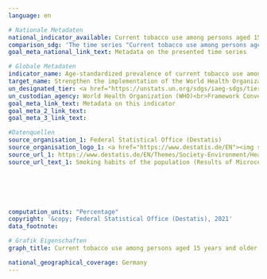 ```yaml
---
language: en    

# Nationale Metadaten    
national_indicator_available: Current tobacco use among persons aged 15 years and older <br> Current tobacco use among persons aged 15 years and older (age-standardised to WHO Standard Population)    
comparison_sdg: 'The time series "Current tobacco use among persons aged 15 years and older (age-standardised to WHO Standard Population") is compliant with the global metadata. The time series "Current tobacco use among persons aged 15 years and older" provides additional information.'    
goal_meta_national_link_text: Metadata on the presented time series    

# Globale Metadaten    
indicator_name: Age-standardized prevalence of current tobacco use among persons aged 15 years and older    
target_name: Strengthen the implementation of the World Health Organization Framework Convention on Tobacco Control in all countries, as appropriate    
un_designated_tier: <a href="https://unstats.un.org/sdgs/iaeg-sdgs/tier-classification/" title="Click here for more information on the UN tier classification."  target="_blank">Tier I</a>    
un_custodian_agency: World Health Organization (WHO)<br>Framework Convention on Tobacco Control (FCTC)    
goal_meta_link_text: Metadata on this indicator    
goal_meta_2_link_text:     
goal_meta_3_link_text:     

#Datenquellen
source_organisation_1: Federal Statistical Office (Destatis)
source_organisation_logo_1: <a href="https://www.destatis.de/EN"><img src="https://g205sdgs.github.io/sdg-indicators/public/OrgImgEn/destatis.png" alt="Logo destatis" style="height:60px; width:148px" /></a>
source_url_1: https://www.destatis.de/EN/Themes/Society-Environment/Health/Health-Status-Behaviour-Relevant-Health/Tables/liste-smoking-habits-sex-age-groups.html
source_url_text_1: Smoking habits of the population (Results of Microcensus)





    
computation_units: "Percentage"    
copyright: '&copy; Federal Statistical Office (Destatis), 2021'    
data_footnote:     

# Grafik Eigenschaften    
graph_title: Current tobacco use among persons aged 15 years and older    

national_geographical_coverage: Germany    
---
```


<span></span>